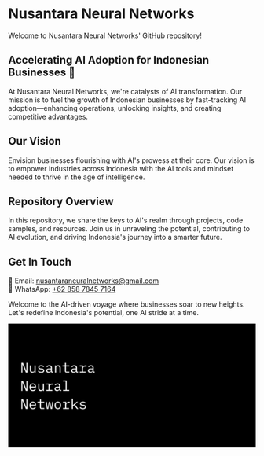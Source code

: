 # Nusantara Neural Networks

Welcome to Nusantara Neural Networks' GitHub repository!

## Accelerating AI Adoption for Indonesian Businesses 🚀

At Nusantara Neural Networks, we're catalysts of AI transformation. Our mission is to fuel the growth of Indonesian businesses by fast-tracking AI adoption—enhancing operations, unlocking insights, and creating competitive advantages.

## Our Vision

Envision businesses flourishing with AI's prowess at their core. Our vision is to empower industries across Indonesia with the AI tools and mindset needed to thrive in the age of intelligence.

## Repository Overview

In this repository, we share the keys to AI's realm through projects, code samples, and resources. Join us in unraveling the potential, contributing to AI evolution, and driving Indonesia's journey into a smarter future.

## Get In Touch
<!--
🌐 Website: []()
-->
📧 Email: nusantaraneuralnetworks@gmail.com  
📱 WhatsApp: [+62 858 7845 7164](https://wa.me/+6285878457164)

Welcome to the AI-driven voyage where businesses soar to new heights. Let's redefine Indonesia's potential, one AI stride at a time.

[![Nusantara Neural Networks Github Social Media Preview](/profile/nusantara-neural-networks-github-social-media-preview.png)](https://www.nusantaraneural.com)
